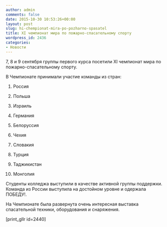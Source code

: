 ```yaml
---
author: admin
comments: false
date: 2015-10-30 10:53:26+00:00
layout: post
slug: hi-chempionat-mira-po-pozharno-spasatel
title: ХI чемпионат мира по пожарно-спасательному спорту
wordpress_id: 2436
categories:
- Новости
---
```


7, 8 и 9 сентября группы первого курса посетили ХI чемпионат мира по пожарно-спасательному спорту.

В Чемпионате принимали участие команды из стран:



	
  1. Россия

	
  2. Польша

	
  3. Израиль

	
  4. Германия

	
  5. Белоруссия

	
  6. Чехия

	
  7. Словакия

	
  8. Турция

	
  9. Таджикистан

	
  10. Монголия


Студенты колледжа выступили в качестве активной группы поддержки. Команда из России выступила на достойном уровне и одержала ПОБЕДУ!.

На Чемпионате была развернута очень интересная выставка спасательной техники, оборудования и снаряжения.

[print_gllr id=2440]
